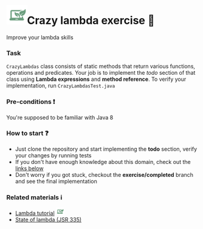 # <img src="https://raw.githubusercontent.com/bobocode-projects/resources/master/image/logo_transparent_background.png" height=50/>Crazy lambda exercise :muscle:
Improve your lambda skills
### Task
`CrazyLambdas` class consists of static methods that return various functions, operations and predicates. 
Your job is to implement the *todo* section of that class using **Lambda expressions** and **method reference**. 
To verify your implementation, run `CrazyLambdasTest.java`
 
### Pre-conditions :heavy_exclamation_mark:
You're supposed to be familiar with Java 8

### How to start :question:
* Just clone the repository and start implementing the **todo** section, verify your changes by running tests
* If you don't have enough knowledge about this domain, check out the [links below](#related-materials-information_source)
* Don't worry if you got stuck, checkout the **exercise/completed** branch and see the final implementation
 
### Related materials :information_source:
  * [Lambda tutorial](https://github.com/bobocode-projects/java-8-tutorial/tree/master/lambdas) <img src="https://raw.githubusercontent.com/bobocode-projects/resources/master/image/logo_transparent_background.png" height=20/>
  * [State of lambda (JSR 335)](http://htmlpreview.github.io/?https://github.com/bobocode-projects/resources/blob/master/java8/lambda/sotl.html)

